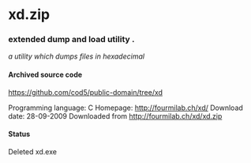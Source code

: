 # xd.zip #

### extended dump and load utility . ###

*a utility which dumps files in hexadecimal*

#### Archived source code ####
https://github.com/cod5/public-domain/tree/xd

Programming language: C
Homepage: http://fourmilab.ch/xd/
Download date: 28-09-2009
Downloaded from http://fourmilab.ch/xd/xd.zip

#### Status ####
Deleted xd.exe

